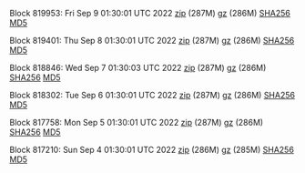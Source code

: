 Block 819953: Fri Sep  9 01:30:01 UTC 2022 [zip](https://files.01coin.io/mainnet/2022-09-09/bootstrap.dat.zip) (287M) [gz](https://files.01coin.io/mainnet/2022-09-09/bootstrap.dat.tar.gz) (286M) [SHA256](https://files.01coin.io/mainnet/2022-09-09/sha256.txt) [MD5](https://files.01coin.io/mainnet/2022-09-09/md5.txt)

Block 819401: Thu Sep  8 01:30:01 UTC 2022 [zip](https://files.01coin.io/mainnet/2022-09-08/bootstrap.dat.zip) (287M) [gz](https://files.01coin.io/mainnet/2022-09-08/bootstrap.dat.tar.gz) (286M) [SHA256](https://files.01coin.io/mainnet/2022-09-08/sha256.txt) [MD5](https://files.01coin.io/mainnet/2022-09-08/md5.txt)

Block 818846: Wed Sep  7 01:30:03 UTC 2022 [zip](https://files.01coin.io/mainnet/2022-09-07/bootstrap.dat.zip) (287M) [gz](https://files.01coin.io/mainnet/2022-09-07/bootstrap.dat.tar.gz) (286M) [SHA256](https://files.01coin.io/mainnet/2022-09-07/sha256.txt) [MD5](https://files.01coin.io/mainnet/2022-09-07/md5.txt)

Block 818302: Tue Sep  6 01:30:01 UTC 2022 [zip](https://files.01coin.io/mainnet/2022-09-06/bootstrap.dat.zip) (287M) [gz](https://files.01coin.io/mainnet/2022-09-06/bootstrap.dat.tar.gz) (286M) [SHA256](https://files.01coin.io/mainnet/2022-09-06/sha256.txt) [MD5](https://files.01coin.io/mainnet/2022-09-06/md5.txt)

Block 817758: Mon Sep  5 01:30:01 UTC 2022 [zip](https://files.01coin.io/mainnet/2022-09-05/bootstrap.dat.zip) (287M) [gz](https://files.01coin.io/mainnet/2022-09-05/bootstrap.dat.tar.gz) (286M) [SHA256](https://files.01coin.io/mainnet/2022-09-05/sha256.txt) [MD5](https://files.01coin.io/mainnet/2022-09-05/md5.txt)

Block 817210: Sun Sep  4 01:30:01 UTC 2022 [zip](https://files.01coin.io/mainnet/2022-09-04/bootstrap.dat.zip) (286M) [gz](https://files.01coin.io/mainnet/2022-09-04/bootstrap.dat.tar.gz) (285M) [SHA256](https://files.01coin.io/mainnet/2022-09-04/sha256.txt) [MD5](https://files.01coin.io/mainnet/2022-09-04/md5.txt)
